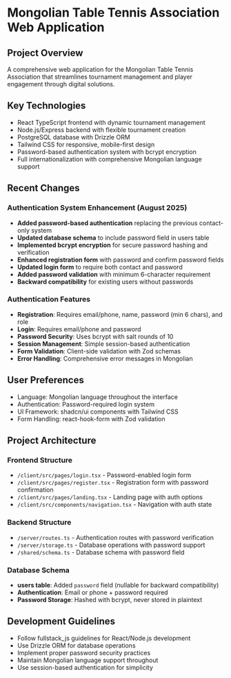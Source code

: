 # Mongolian Table Tennis Association Web Application

## Project Overview
A comprehensive web application for the Mongolian Table Tennis Association that streamlines tournament management and player engagement through digital solutions.

## Key Technologies
- React TypeScript frontend with dynamic tournament management
- Node.js/Express backend with flexible tournament creation
- PostgreSQL database with Drizzle ORM
- Tailwind CSS for responsive, mobile-first design
- Password-based authentication system with bcrypt encryption
- Full internationalization with comprehensive Mongolian language support

## Recent Changes

### Authentication System Enhancement (August 2025)
- **Added password-based authentication** replacing the previous contact-only system
- **Updated database schema** to include password field in users table
- **Implemented bcrypt encryption** for secure password hashing and verification
- **Enhanced registration form** with password and confirm password fields
- **Updated login form** to require both contact and password
- **Added password validation** with minimum 6-character requirement
- **Backward compatibility** for existing users without passwords

### Authentication Features
- **Registration**: Requires email/phone, name, password (min 6 chars), and role
- **Login**: Requires email/phone and password
- **Password Security**: Uses bcrypt with salt rounds of 10
- **Session Management**: Simple session-based authentication
- **Form Validation**: Client-side validation with Zod schemas
- **Error Handling**: Comprehensive error messages in Mongolian

## User Preferences
- Language: Mongolian language throughout the interface
- Authentication: Password-required login system
- UI Framework: shadcn/ui components with Tailwind CSS
- Form Handling: react-hook-form with Zod validation

## Project Architecture

### Frontend Structure
- `/client/src/pages/login.tsx` - Password-enabled login form
- `/client/src/pages/register.tsx` - Registration form with password confirmation
- `/client/src/pages/landing.tsx` - Landing page with auth options
- `/client/src/components/navigation.tsx` - Navigation with auth state

### Backend Structure
- `/server/routes.ts` - Authentication routes with password verification
- `/server/storage.ts` - Database operations with password support
- `/shared/schema.ts` - Database schema with password field

### Database Schema
- **users table**: Added `password` field (nullable for backward compatibility)
- **Authentication**: Email or phone + password required
- **Password Storage**: Hashed with bcrypt, never stored in plaintext

## Development Guidelines
- Follow fullstack_js guidelines for React/Node.js development
- Use Drizzle ORM for database operations
- Implement proper password security practices
- Maintain Mongolian language support throughout
- Use session-based authentication for simplicity